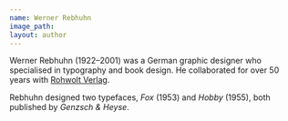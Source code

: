 ```yaml
---
name: Werner Rebhuhn
image_path:
layout: author
---
```

Werner Rebhuhn (1922–2001) was a German graphic designer who specialised in typography and book design. He collaborated for over 50 years with <a class="text cat-link publisher" href="/publishers/Rohwolt Verlag/">Rohwolt Verlag</a>.
<p>
Rebhuhn designed two typefaces, <cite>Fox</cite> (1953) and <cite>Hobby</cite> (1955), both published by <cite>Genzsch & Heyse</cite>.
</p>
